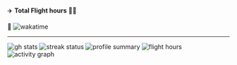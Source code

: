 ✈️️ **Total Flight hours** 🧑‍✈️️

🚀️ ![wakatime][total flight hours]

------------------------------------------

![gh stats]
![streak status]
![profile summary]
![flight hours]
![activity graph]



[total flight hours]: https://wakatime.com/badge/user/a6390b24-2f80-4530-817e-517c70a90366.svg

[streak status]: http://github-readme-streak-stats.herokuapp.com?user=rithviknishad&theme=highcontrast&hide_border=true

[profile summary]: https://github-profile-summary-cards.vercel.app/api/cards/profile-details?username=rithviknishad

[gh stats]: https://github-readme-stats.vercel.app/api?username=rithviknishad&theme=swift&hide_border=true&bg_color=30,e96443,904e95&title_color=fff&text_color=fff&include_all_commits=true&count_private=true 

[top languages]: https://github-readme-stats.vercel.app/api/top-langs/?username=rithviknishad&langs_count=20&hide=html,css,Java&hide_border=true&bg_color=000000,000000,000000&title_color=fb8c00&text_color=ffffff

[flight hours]: https://github-readme-stats.vercel.app/api/wakatime?username=rithviknishad&layout=compact&langs_count=20&custom_title=Flight%20hours%20spent%20in%20each%20language&hide_border=true&theme=minimal

[activity graph]: https://activity-graph.herokuapp.com/graph?username=rithviknishad&theme=minimal&custom_title=Activity&area=true&hide_border=true&bg_color=000000&color=ffffff&line=B06200&point=fb8c00&area_color=fb8c00
